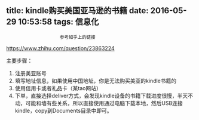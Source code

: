 title: kindle购买美国亚马逊的书籍
date: 2016-05-29 10:53:58
tags: 信息化
---


						参考知乎上的链接
https://www.zhihu.com/question/23863224

主要步骤：
1. 注册美亚账号
2. 填写地址信息，如果使用中国地址，你是无法购买美亚的kindle书籍的
3. 使用信用卡或者礼品卡（某tao网站）
4. 下单，直接选择deliver方式，会发现kindle设备的书籍下载进度很慢，半天不动，可能和墙有些关系，所以直接使用通过电脑下载本地，然后USB连接kindle，copy到Documents目录中即可。                                   